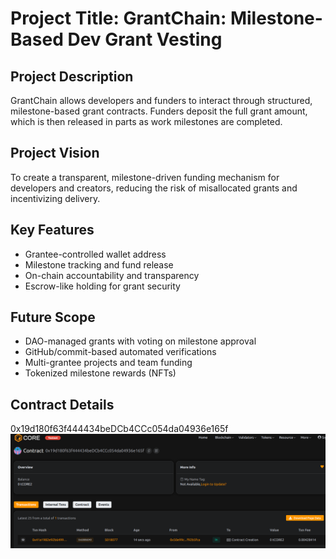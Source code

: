 # Project Title: GrantChain: Milestone-Based Dev Grant Vesting 

## Project Description 

GrantChain allows developers and funders to interact through structured, milestone-based grant contracts. Funders deposit the full grant amount, which is then released in parts as work milestones are completed.

## Project Vision

To create a transparent, milestone-driven funding mechanism for developers and creators, reducing the risk of misallocated grants and incentivizing delivery.
 
## Key Features
 
- Grantee-controlled wallet address
- Milestone tracking and fund release 
- On-chain accountability and transparency
- Escrow-like holding for grant security

## Future Scope

- DAO-managed grants with voting on milestone approval
- GitHub/commit-based automated verifications
- Multi-grantee projects and team funding
- Tokenized milestone rewards (NFTs)

## Contract Details
0x19d180f63f444434beDCb4CCc054da04936e165f
![alt text](image.png)  
